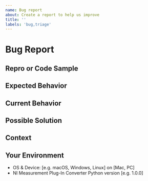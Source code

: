 ```yaml
---
name: Bug report
about: Create a report to help us improve
title: ''
labels: 'bug,triage'
---
```


<!---
Thanks for filing an issue! Before you submit, please read the following:

Search open/closed issues before submitting. Someone may have reported the same issue before.
-->

# Bug Report

<!--- Provide a general summary of the issue here -->

## Repro or Code Sample

<!-- Please provide steps to reproduce the issue and/or a code repository, gist, code snippet or sample files -->

## Expected Behavior

<!--- Tell us what should happen -->

## Current Behavior

<!--- Tell us what happens instead of the expected behavior -->
<!--- If you are seeing an error, please include the full error message and stack trace -->
<!--- If applicable, provide screenshots -->

## Possible Solution

<!--- Not obligatory, but suggest a fix/reason for the bug -->
<!--- Please let us know if you'd be willing to contribute the fix; we'd be happy to work with you -->

## Context

<!--- How has this issue affected you? What are you trying to accomplish? -->
<!--- Providing context helps us come up with a solution that is most useful in the real world -->

## Your Environment

<!--- Include as many relevant details as possible about the environment you experienced the bug in -->

* OS & Device: [e.g. macOS, Windows, Linux] on [Mac, PC]
* NI Measurement Plug-In Converter Python version [e.g. 1.0.0]